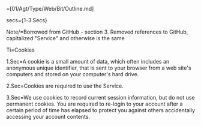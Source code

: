 =[01/Agt/Type/Web/Bit/Outline.md]

secs={1-3.Secs}

Note/=Borrowed from GitHub - section 3.  Removed references to GitHub, capitalized "Service" and otherwise is the same

Ti=Cookies

1.Sec=A cookie is a small amount of data, which often includes an anonymous unique identifier, that is sent to your browser from a web site's computers and stored on your computer's hard drive.

2.Sec=Cookies are required to use the Service.

3.Sec=We use cookies to record current session information, but do not use permanent cookies. You are required to re-login to your account after a certain period of time has elapsed to protect you against others accidentally accessing your account contents.

